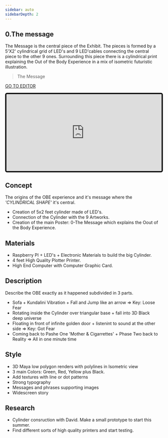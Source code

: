 ```yaml
---
sidebar: auto
sidebarDepth: 2
---
```


## 0.The message
The Message is the central piece of the Exhibit. The pieces is formed by a 5'X2' cylindrical grid of LED's and 9 LED'cables connecting the central piece to the other 9 ones. Surrounding this piece there is a cylindrical print explaining the Out of the Body Experience in a mix of isometric futuristic illustration.

> The Message

[GO TO EDITOR](https://editor.p5js.org/bernatferragut/sketches/4tjs9bau_)

<iframe frameborder="0" 
border="0" 
cellspacing="0" 
id="iframe1" 
onLoad="autoResize('iframe1')"
style="
width: 100%; 
height: 250px; 
border: 4px solid #000000;
border-radius: 6px;
overflow: hidden;
position: relative;"
scrolling="no"
src="https://editor.p5js.org/bernatferragut/embed/4tjs9bau_"></iframe>

## Concept
The origins of the OBE experience and it's message where the *'CYLINDRICAL SHAPE'* it's central.

* Creation of 5x2 feet cylinder made of LED's. 
* Connection of the Cylinder with the 9 Artworks.
* Creation of the main Poster: 0-The Message which explains the Oout of the Body Experience. 

## Materials
* Raspberry PI + LED's + Electronic Materials to build the big Cylinder.
* 4 feet High Quality Plotter Printer.
* High End Computer with Computer Graphic Card.

## Description
Describe the OBE exactly as it happened subdivided in 3 parts.
* Sofa + Kundalini Vibration + Fall and Jump like an arrow => Key: Loose Fear
* Rotating inside the Cylinder over triangular base + fall into 3D Black deep universe
* Floating in front of infinite golden door + listenint to sound at the other side => Key: Got Fear
* Coming back to Pashe One 'Mother & Cigarrettes' + Phase Two back to Reality => All in one minute time

## Style
* 3D Maya low polygon renders with polylines in Isometric view
* 3 main Colors: Green, Red, Yellow plus Black.
* Add textures with line or dot patterns
* Strong typography
* Messages and phrases supporting images
* Widescreen story

## Research
* Cylinder consruction with David. Make a small prototype to start this summer.
* Find different sorts of high quality printers and start testing.


<script language="JavaScript">
function autoResize(id){
    let newheight;
    let newwidth;

    if(document.getElementById){
        newheight=document.getElementById(id).contentWindow.document .body.scrollHeight;
        newwidth=document.getElementById(id).contentWindow.document .body.scrollWidth;
    }

    document.getElementById(id).height= (newheight) + "px";
    document.getElementById(id).width= (newwidth) + "px";
}
</script>